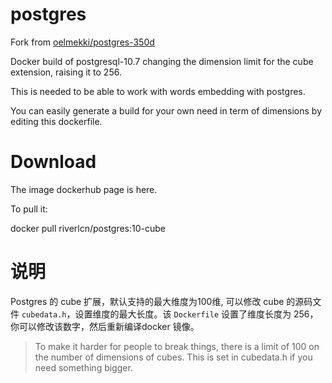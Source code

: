 # postgres

Fork from [oelmekki/postgres-350d](https://github.com/oelmekki/postgres-350d)

Docker build of postgresql-10.7 changing the dimension limit for the cube extension, raising it to 256.

This is needed to be able to work with words embedding with postgres.

You can easily generate a build for your own need in term of dimensions by editing this dockerfile.

# Download

The image dockerhub page is here.

To pull it:

  docker pull riverlcn/postgres:10-cube

# 说明

Postgres 的 cube 扩展，默认支持的最大维度为100维, 可以修改 cube 的源码文件 `cubedata.h`，设置维度的最大长度。该 `Dockerfile` 设置了维度长度为 256，你可以修改该数字，然后重新编译docker 镜像。

> To make it harder for people to break things, there is a limit of 100 on the number of dimensions of cubes. This is set in cubedata.h if you need something bigger.


